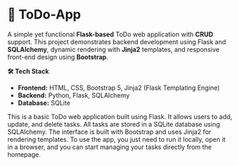 # 📝 ToDo-App

A simple yet functional **Flask-based** ToDo web application with **CRUD** support. This project demonstrates backend development using Flask and **SQLAlchemy**, dynamic rendering with **Jinja2** templates, and responsive front-end design using **Bootstrap**.

**🛠️ Tech Stack**
- **Frontend:** HTML, CSS, Bootstrap 5, Jinja2 (Flask Templating Engine)
- **Backend:** Python, Flask, SQLAlchemy
- **Database:** SQLite

This is a basic ToDo web application built using Flask. It allows users to add, update, and delete tasks. All tasks are stored in a SQLite database using SQLAlchemy. The interface is built with Bootstrap and uses Jinja2 for rendering templates. To use the app, you just need to run it locally, open it in a browser, and you can start managing your tasks directly from the homepage.
